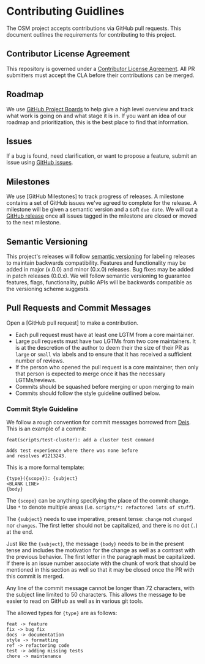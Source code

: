 # Contributing Guidlines
The OSM project accepts contributions via GitHub pull requests. This document outlines the requirements for contributing to this project.

## Contributor License Agreement

This repository is governed under a [Contributor License Agreement](https://cla.opensource.microsoft.com/openservicemesh/osm). All PR submitters must accept the CLA before their contributions can be merged.

## Roadmap
We use [GitHub Project Boards](https://github.com/openservicemesh/osm/projects) to help give a high level overview and track what work is going on and what stage it is in. If you want an idea of our roadmap and prioritization, this is the best place to find that information.

## Issues
If a bug is found, need clarification, or want to propose a feature, submit an issue using [GitHub issues](https://github.com/openservicemesh/osm/issues).

## Milestones
We use [GitHub Milestones] to track progress of releases. A milestone contains a set of GitHub issues we've agreed to complete for the release. A milestone will be given a semantic version and a soft `due date`. We will cut a [GitHub release](https://github.com/openservicemesh/osm/releases) once all issues tagged in the milestone are closed or moved to the next milestone.

## Semantic Versioning
This project's releases will follow [semantic versioning](https://semver.org/) for labeling releases to maintain backwards compatibility. Features and functionality may be added in major (x.0.0) and minor (0.x.0) releases. Bug fixes may be added in patch releases (0.0.x). We will follow semantic versioning to guarantee features, flags, functionality, public APIs will be backwards compatible as the versioning scheme suggests.

## Pull Requests and Commit Messages
Open a [GitHub pull request] to make a contribution.
  - Each pull request must have at least one LGTM from a core maintainer.
  - Large pull requests must have two LGTMs from two core maintainers. It is at the descretion of the author to deem their the size of their PR as `large` or `small` via labels and to ensure that it has received a sufficient number of reviews.
  - If the person who opened the pull request is a core maintainer, then only that person is expected to merge once it has the necessary LGTMs/reviews.
  - Commits should be squashed before merging or upon merging to main
  - Commits should follow the style guideline outlined below.

  ### Commit Style Guideline
  We follow a rough convention for commit messages borrowed from [Deis](https://github.com/deis/deis/blob/master/CONTRIBUTING.md#commit-style-guideline). This is an example of a commit:
  ```
  feat(scripts/test-cluster): add a cluster test command

  Adds test experience where there was none before
  and resolves #1213243.
  ```

  This is a more formal template:
  ```
  {type}({scope}): {subject}
  <BLANK LINE>
  {body}
  ```

  The `{scope}` can be anything specifying the place of the commit change. Use `*` to denote multiple areas (i.e. `scripts/*: refactored lots of stuff`).

  The `{subject}` needs to use imperative, present tense: `change` not `changed` nor `changes`. The first letter should not be capitalized, and there is no dot (`.`) at the end.

  Just like the `{subject}`, the message `{body}` needs to be in the present tense and includes the motivation for the change as well as a contrast with the previous behavior. The first letter in the paragraph must be capitalized. If there is an issue number associate with the chunk of work that should be mentioned in this section as well so that it may be closed once the PR with this commit is merged.

Any line of the commit message cannot be longer than 72 characters, with the subject line limited to 50 characters. This allows the message to be easier to read on GitHub as well as in various git tools.

The allowed types for `{type}` are as follows:
```
feat -> feature
fix -> bug fix
docs -> documentation
style -> formatting
ref -> refactoring code
test -> adding missing tests
chore -> maintenance
```
